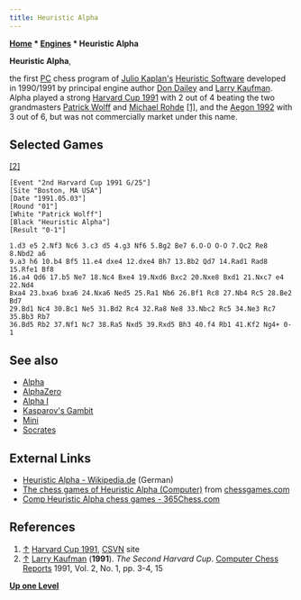 ```yaml
---
title: Heuristic Alpha
---
```

**[Home](Home "Home") * [Engines](Engines "Engines") * Heuristic Alpha**

**Heuristic Alpha**,

the first [PC](IBM_PC "IBM PC") chess program of [Julio Kaplan's](Julio_Kaplan "Julio Kaplan") [Heuristic Software](Heuristic_Software "Heuristic Software") developed in 1990/1991 by principal engine author [Don Dailey](Don_Dailey "Don Dailey") and [Larry Kaufman](Larry_Kaufman "Larry Kaufman"). Alpha played a strong [Harvard Cup 1991](Harvard_Cup_1991 "Harvard Cup 1991") with 2 out of 4 beating the two grandmasters [Patrick Wolff](https://en.wikipedia.org/wiki/Patrick_Wolff) and [Michael Rohde](https://en.wikipedia.org/wiki/Michael_Rohde_%28chess_player%29) <a id="cite-note-1" href="#cite-ref-1">[1]</a>, and the [Aegon 1992](Aegon_1992 "Aegon 1992") with 3 out of 6, but was not commercially market under this name.

## Selected Games

<a id="cite-note-2" href="#cite-ref-2">[2]</a>

```
[Event "2nd Harvard Cup 1991 G/25"]
[Site "Boston, MA USA"]
[Date "1991.05.03"]
[Round "01"]
[White "Patrick Wolff"]
[Black "Heuristic Alpha"]
[Result "0-1"]

1.d3 e5 2.Nf3 Nc6 3.c3 d5 4.g3 Nf6 5.Bg2 Be7 6.O-O O-O 7.Qc2 Re8 8.Nbd2 a6 
9.a3 h6 10.b4 Bf5 11.e4 dxe4 12.dxe4 Bh7 13.Bb2 Qd7 14.Rad1 Rad8 15.Rfe1 Bf8 
16.a4 Qd6 17.b5 Ne7 18.Nc4 Bxe4 19.Nxd6 Bxc2 20.Nxe8 Bxd1 21.Nxc7 e4 22.Nd4 
Bxa4 23.bxa6 bxa6 24.Nxa6 Ned5 25.Ra1 Nb6 26.Bf1 Rc8 27.Nb4 Rc5 28.Be2 Bd7 
29.Bd1 Nc4 30.Bc1 Ne5 31.Bd2 Rc4 32.Ra8 Ne8 33.Nbc2 Rc5 34.Ne3 Rc7 35.Bb3 Rb7 
36.Bd5 Rb2 37.Nf1 Nc7 38.Ra5 Nxd5 39.Rxd5 Bh3 40.f4 Rb1 41.Kf2 Ng4+ 0-1

```

## See also

- [Alpha](Alpha "Alpha")
- [AlphaZero](AlphaZero "AlphaZero")
- [Alpha I](Alpha_I "Alpha I")
- [Kasparov's Gambit](Kasparov%27s_Gambit "Kasparov's Gambit")
- [Mini](Mini "Mini")
- [Socrates](Socrates "Socrates")

## External Links

- [Heuristic Alpha - Wikipedia.de](https://de.wikipedia.org/wiki/Heuristic_Alpha) (German)
- [The chess games of Heuristic Alpha (Computer)](http://www.chessgames.com/perl/chessplayer?pid=27033) from [chessgames.com](http://www.chessgames.com/index.html)
- [Comp Heuristic Alpha chess games - 365Chess.com](http://www.365chess.com/players/Comp_Heuristic_Alpha)

## References

1. <a id="cite-ref-1" href="#cite-note-1">↑</a> [Harvard Cup 1991](http://www.csvn.nl/index.php?option=com_content&view=article&id=126%3Aharvard-cup-1991&catid=26%3Amens-computer&Itemid=50&lang=en), [CSVN](CSVN "CSVN") site
1. <a id="cite-ref-2" href="#cite-note-2">↑</a> [Larry Kaufman](Larry_Kaufman "Larry Kaufman") (**1991**). *The Second Harvard Cup*. [Computer Chess Reports](Computer_Chess_Reports "Computer Chess Reports") 1991, Vol. 2, No. 1, pp. 3-4, 15

**[Up one Level](Engines "Engines")**

